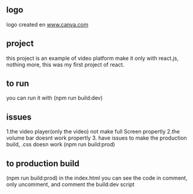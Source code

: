 ## logo
logo created en www.canva.com
## project
  this project is an example of video platform make it only with react.js, nothing more, this was my first project of react.
  

## to run 
you can run it with (npm run build:dev) 

## issues
1.the video player(only the video) not make full Screen propertly
2.the volume bar doesnt work propertly
3. have issues to make the production build, .css doesn work (npm run build:prod)

## to production build
(npm run build:prod)
in the index.html you can see the code in comment, only uncomment, and comment the build:dev script

